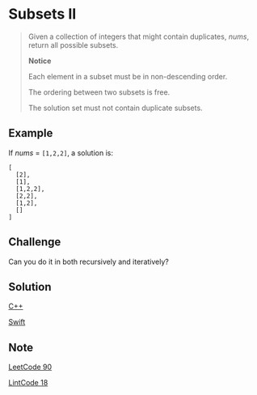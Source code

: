 # Subsets II

> Given a collection of integers that might contain duplicates, _nums_, return all possible subsets.
>
> __Notice__
>
> Each element in a subset must be in non-descending order.
>
> The ordering between two subsets is free.
>
> The solution set must not contain duplicate subsets.

## Example

If _nums_ = `[1,2,2]`, a solution is:

```
[
  [2],
  [1],
  [1,2,2],
  [2,2],
  [1,2],
  []
]
```

## Challenge

Can you do it in both recursively and iteratively?

## Solution

[C++](solution1.cpp)

[Swift](solution1.swift)


## Note

[LeetCode 90](https://leetcode.com/problems/subsets-ii/)

[LintCode 18](http://www.lintcode.com/en/problem/subsets-ii/)